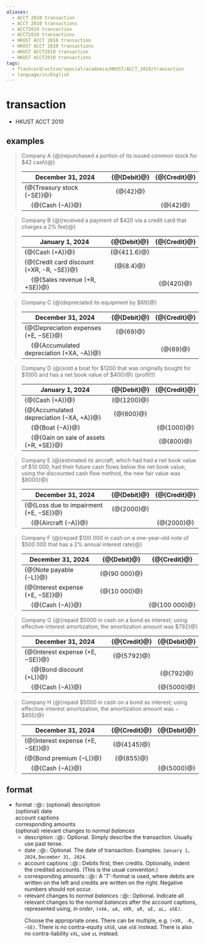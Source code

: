 ```yaml
---
aliases:
  - ACCT 2010 transaction
  - ACCT 2010 transactions
  - ACCT2010 transaction
  - ACCT2010 transactions
  - HKUST ACCT 2010 transaction
  - HKUST ACCT 2010 transactions
  - HKUST ACCT2010 transaction
  - HKUST ACCT2010 transactions
tags:
  - flashcard/active/special/academia/HKUST/ACCT_2010/transaction
  - language/in/English
---
```


# transaction

- HKUST ACCT 2010

## examples

> Company A {@{repurchased a portion of its issued common stock for \$42 cash}@}
>
> | December 31, 2024                       | {@{Debit}@} | {@{Credit}@} |
> | --------------------------------------- |:-----------:|:------------:|
> | {@{Treasury stock (−SE)}@}              | {@{42}@}    |              |
> | &nbsp;&nbsp;&nbsp;&nbsp;{@{Cash (−A)}@} |             | {@{42}@}     | <!--SR:!2025-03-13,73,320!2025-03-12,72,320!2025-10-29,248,330!2025-03-13,73,320!2025-03-13,73,320!2025-03-03,64,310!2025-03-14,74,320-->

<!-- markdownlint MD028 -->

> Company B {@{received a payment of \$420 via a credit card that charges a 2% fee}@}
>
> | January 1, 2024                                       | {@{Debit}@} | {@{Credit}@} |
> | ----------------------------------------------------- |:-----------:|:------------:|
> | {@{Cash (+A)}@}                                       | {@{411.6}@} |              |
> | {@{Credit card discount (+XR, -R, −SE)}@}             | {@{8.4}@}   |              |
> | &nbsp;&nbsp;&nbsp;&nbsp;{@{Sales revenue (+R, +SE)}@} |             | {@{420}@}    | <!--SR:!2025-03-08,68,320!2025-03-11,71,320!2025-03-14,74,320!2025-03-14,74,320!2025-03-10,70,320!2025-08-19,177,310!2025-03-13,73,320!2025-03-11,71,320!2025-03-12,72,320-->

<!-- markdownlint MD028 -->

> Company C {@{depreciated its equipment by \$69}@}
>
> | December 31, 2024                                                | {@{Debit}@} | {@{Credit}@} |
> | ---------------------------------------------------------------- |:-----------:|:------------:|
> | {@{Depreciation expenses (+E, −SE)}@}                            | {@{69}@}    |              |
> | &nbsp;&nbsp;&nbsp;&nbsp;{@{Accumulated depreciation (+XA, −A)}@} |             | {@{69}@}     | <!--SR:!2025-03-08,68,320!2025-03-14,74,320!2025-03-14,74,320!2025-03-10,70,320!2025-03-13,73,320!2025-03-05,66,310!2025-03-13,73,320-->

<!-- markdownlint MD028 -->

> Company D {@{sold a boat for \$1200 that was originally bought for \$1000 and has a net book value of \$400}@} (profit!!)
>
> | January 1, 2024                                                | {@{Debit}@} | {@{Credit}@} |
> | -------------------------------------------------------------- |:-----------:|:------------:|
> | {@{Cash (+A)}@}                                                | {@{1200}@}  |              |
> | {@{Accumulated depreciation (−XA, +A)}@}                       | {@{600}@}   |              |
> | &nbsp;&nbsp;&nbsp;&nbsp;{@{Boat (−A)}@}                        |             | {@{1000}@}   |
> | &nbsp;&nbsp;&nbsp;&nbsp;{@{Gain on sale of assets (+R, +SE)}@} |             | {@{800}@}    | <!--SR:!2025-03-13,73,320!2025-03-13,73,320!2025-03-09,69,320!2025-03-14,74,320!2025-03-14,74,320!2025-03-08,68,320!2025-08-22,180,310!2025-05-23,88,300!2025-03-14,74,320!2025-03-14,74,320!2025-03-13,73,320-->

<!-- markdownlint MD028 -->

> Company E {@{estimated its aircraft, which had had a net book value of \$10&nbsp;000, had their future cash flows below the net book value; using the discounted cash flow method, the new fair value was \$8000}@}
>
> | December 31, 2024                           | {@{Debit}@} | {@{Credit}@} |
> | ------------------------------------------- |:-----------:|:------------:|
> | {@{Loss due to impairment (+E, −SE)}@}      | {@{2000}@}  |              |
> | &nbsp;&nbsp;&nbsp;&nbsp;{@{Aircraft (−A)}@} |             | {@{2000}@}   | <!--SR:!2025-11-26,271,330!2025-03-11,71,320!2025-03-10,70,320!2025-03-11,71,320!2025-03-13,73,320!2025-03-14,74,320!2025-03-08,68,320-->

<!-- markdownlint MD028 -->

> Company F {@{repaid \$100&nbsp;000 in cash on a one-year-old note of \$500&nbsp;000 that has a 2% annual interest rate}@}
>
> | December 31, 2024                       | {@{Debit}@}       | {@{Credit}@}       |
> | --------------------------------------- |:-----------------:|:------------------:|
> | {@{Note payable (−L)}@}                 | {@{90&nbsp;000}@} |                    |
> | {@{Interest expense (+E, −SE)}@}        | {@{10&nbsp;000}@} |                    |
> | &nbsp;&nbsp;&nbsp;&nbsp;{@{Cash (−A)}@} |                   | {@{100&nbsp;000}@} | <!--SR:!2025-03-13,73,320!2025-03-10,70,320!2025-03-09,69,320!2025-03-11,71,320!2025-03-12,72,320!2025-03-12,72,320!2025-03-09,69,320!2025-03-10,70,320!2025-03-04,65,310-->

<!-- markdownlint MD028 -->

> Company G {@{repaid \$5000 in cash on a bond as interest; using effective-interest amortization, the amortization amount was \$792}@}
>
> | December 31, 2024                                | {@{Credit}@} | {@{Debit}@} |
> | ------------------------------------------------ |:------------:|:-----------:|
> | {@{Interest expense (+E, −SE)}@}                 | {@{5792}@}   |             |
> | &nbsp;&nbsp;&nbsp;&nbsp;{@{Bond discount (+L)}@} |              | {@{792}@}   |
> | &nbsp;&nbsp;&nbsp;&nbsp;{@{Cash (−A)}@}          |              | {@{5000}@}  | <!--SR:!2025-06-28,136,290!2025-03-09,69,320!2025-03-13,73,320!2025-03-13,73,320!2025-03-08,68,320!2025-03-14,74,320!2025-03-14,74,320!2025-03-11,71,320!2025-03-21,77,339-->

<!-- markdownlint MD028 -->

> Company H {@{repaid \$5000 in cash on a bond as interest; using effective-interest amortization, the amortization amount was −\$855}@}
>
> | December 31, 2024                       | {@{Credit}@} | {@{Debit}@} |
> | --------------------------------------- |:------------:|:-----------:|
> | {@{Interest expense (+E, −SE)}@}        | {@{4145}@}   |             |
> | {@{Bond premium (−L)}@}                 | {@{855}@}    |             |
> | &nbsp;&nbsp;&nbsp;&nbsp;{@{Cash (−A)}@} |              | {@{5000}@}  | <!--SR:!2025-05-07,106,300!2025-03-13,73,320!2025-03-14,74,320!2025-03-14,74,320!2025-03-09,69,320!2025-05-12,105,290!2025-03-14,74,320!2025-03-14,74,320!2025-03-22,78,339-->

## format

- format ::@:: (optional) description <br/> (optional) date <br/> account captions <br/> corresponding amounts <br/> (optional) relevant changes to _normal balances_ <!--SR:!2025-04-10,79,280!2025-05-24,113,300-->
  - description ::@:: Optional. Simply describe the transaction. Usually use past tense. <!--SR:!2025-03-13,73,320!2025-03-12,72,320-->
  - date ::@:: Optional. The date of transaction. Examples: `January 1, 2024`, `December 31, 2024`. <!--SR:!2025-09-25,216,320!2025-03-14,74,320-->
  - account captions ::@:: Debits first, then credits. Optionally, indent the credited accounts. (This is the usual convention.) <!--SR:!2025-03-13,73,320!2025-03-13,73,320-->
  - corresponding amounts ::@:: A 'T'-format is used, where debits are written on the left and credits are written on the right. Negative numbers should not occur. <!--SR:!2025-03-14,74,320!2025-03-12,72,320-->
  - relevant changes to _normal balances_ ::@:: Optional. Indicate all relevant changes to the _normal balances_ after the account captions, represented using, _in order_, `(∓XA, ±A, ∓XR, ±R, ±E, ±L, ±SE)`. <p> Choose the appropriate ones. There can be multiple, e.g. `(+XR, -R, −SE)`. There is no contra-equity `∓XSE`, use `±SE` instead. There is also no contra-liability `∓XL`, use `±L` instead. <!--SR:!2025-07-31,160,300!2025-03-13,73,320-->
